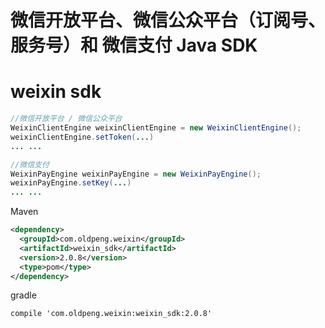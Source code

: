 # 微信开放平台、微信公众平台（订阅号、服务号）和 微信支付 Java SDK
# weixin sdk

```java
//微信开放平台 / 微信公众平台
WeixinClientEngine weixinClientEngine = new WeixinClientEngine();
weixinClientEngine.setToken(...)
... ...

//微信支付
WeixinPayEngine weixinPayEngine = new WeixinPayEngine();
weixinPayEngine.setKey(...)
... ...
```


Maven
```xml
<dependency>
  <groupId>com.oldpeng.weixin</groupId>
  <artifactId>weixin_sdk</artifactId>
  <version>2.0.8</version>
  <type>pom</type>
</dependency>
```

gradle
```
compile 'com.oldpeng.weixin:weixin_sdk:2.0.8'
```
